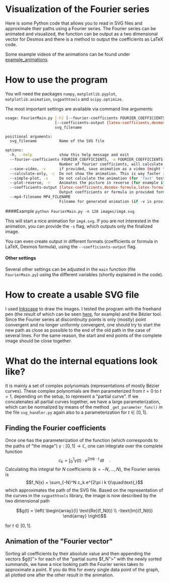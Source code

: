 # Visualization of the Fourier series
Here is some Python code that allows you to read in SVG files and approximate their paths using a Fourier series. The Fourier series can be animated and visualized, the function can be output as a two dimensional vector for Desmos and there is a method to output the coefficients as LaTeX code.

Some example videos of the animations can be found under [example_animations](https://github.com/aliemen/Visualization-of-the-Fourier-series/tree/main/example_animations).

# How to use the program
You will need the packages `numpy`, `matplotlib.pyplot`, `matplotlib.animation`, `svgpathtools` and `scipy.optimize`. 

The most important settings are available via command line arguments:
```bash
usage: FourierMain.py [-h] [--fourier-coefficients FOURIER_COEFFICIENTS] [--save-video] [--calculate-only] [--simple-plot] [--plot-reverse]
                      [--coefficients-output {latex-coefficients,desmos-formula,latex-formula}] [--mp4-filename MP4_FILENAME]
                      svg_filename

positional arguments:
  svg_filename          Name of the SVG file

options:
  -h, --help            show this help message and exit
  --fourier-coefficients FOURIER_COEFFICIENTS, -n FOURIER_COEFFICIENTS
                        Number of fourier coefficients, will calculate from k=-N up to k=N.
  --save-video, -v      if provided, save animation as a video (might take some time)
  --calculate-only, -c  Do not show the animation. This is way faster if you just want for example the desmos equation
  --simple-plot, -s     Do not calculate the animation (for 'fast' testing)
  --plot-reverse, -r    Animates the picture in reverse (for example if you have a text)
  --coefficients-output {latex-coefficients,desmos-formula,latex-formula}
                        Output coefficients or formula in provided format to stdandard output. Can be privided multiple times.
  --mp4-filename MP4_FILENAME
                        Filname for generated animation (if -v is provided). Defaults to input filename with .mp4 appended.
```

####Example
`python FourierMain.py -n 120 images/img4.svg`

This will start a nice animation for `img4.svg`. If you are not interested in the animation, you can provide the `-s` flag, which outputs only the finalized image.

You can even create output in different formats (coefficients or formula in LaTeX, Desmos formula), using the `--coefficients-output` flag.

#### Other settings

Several other settings can be adjusted in the `main` function (file `FourierMain.py`) using the different variables (shortly explained in the code). 

# How to create a usable SVG file
I used [Inkscape](https://inkscape.org/de/) to draw the images. I tested the program with the freehand pen (the result of which can be seen [here](https://www.reddit.com/r/mathmemes/comments/rjvakh/merry_christmas_from_a_complex_fourier_series/), for example) and the Bézier tool. Since the Fourier series at discontinuity points is only (mostly) point convergent and no longer uniformly convergent, one should try to start the new path as close as possible to the end of the old path in the case of several lines. For the same reason, the start and end points of the complete image should be close together.

# What do the internal equations look like?
It is mainly a set of complex polynomials (representations of mostly Bézier curves). These complex polynomials are then parameterized from $t=0$ to $t=1$, depending on the setup, to represent a "partial curve". If we concatenates all partial curves together, we have a large parameterization, which can be normalized by means of the method `_get_parameter_func()` in the file `svg_handler.py` again also to a parameterization for $t\in [0, 1]$. 

## Finding the Fourier coefficients
Once one has the parameterization of the function (which corresponds to the paths of "the image") $\gamma : [0, 1] \rightarrow \mathbb{C}$, one can integrate over the complete function 
$$c_k = \int_0^1 \gamma(t) \cdot e^{2\pi i k \cdot t} \,\text{d}t \quad \text{.}$$ 
Calculating this integral for $N$ coefficients ($k = -N,..., N$), the Fourier series is 
$$f_N(x) = \sum_{-N}^N c_k e^{2\pi i k t}\quad\text{,}$$
which approximates the path of the SVG file. Based on the representation of the curves in the `svgpathtools` library, the image is now described by the two dimensional path 

$$g(t) = \left(
    \begin{array}{l} 
       \text{Re}(f_N(t)) \\ 
      -\text{Im}(f_N(t)) 
    \end{array}
\right)$$ 

for $t\in [0, 1]$.


## Animation of the "Fourier vector"
Sorting all coefficients by their absolute value and then appending the vectors $g(t)"> for each of the "partial sums $f_N">" with the newly sorted summands, we have a nice looking path the Fourier series takes to approximate a point. If you do this for every single data point of the graph, all plotted one after the other result in the animation. 
